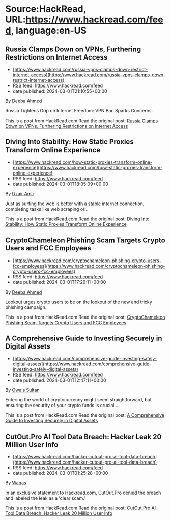 # Source:HackRead, URL:https://www.hackread.com/feed, language:en-US

## Russia Clamps Down on VPNs, Furthering Restrictions on Internet Access
 - [https://www.hackread.com/russia-vpns-clamps-down-restrict-internet-access](https://www.hackread.com/russia-vpns-clamps-down-restrict-internet-access)
 - RSS feed: https://www.hackread.com/feed
 - date published: 2024-03-01T21:10:55+00:00

<p>By <a href="https://www.hackread.com/author/deeba/" rel="nofollow">Deeba Ahmed</a></p>
<p>Russia Tightens Grip on Internet Freedom: VPN Ban Sparks Concerns.</p>
<p>This is a post from HackRead.com Read the original post: <a href="https://www.hackread.com/russia-vpns-clamps-down-restrict-internet-access/" rel="nofollow">Russia Clamps Down on VPNs, Furthering Restrictions on Internet Access</a></p>

## Diving Into Stability: How Static Proxies Transform Online Experience
 - [https://www.hackread.com/how-static-proxies-transform-online-experience](https://www.hackread.com/how-static-proxies-transform-online-experience)
 - RSS feed: https://www.hackread.com/feed
 - date published: 2024-03-01T18:05:09+00:00

<p>By <a href="https://www.hackread.com/author/uzair/" rel="nofollow">Uzair Amir</a></p>
<p>Just as surfing the web is better with a stable internet connection, completing tasks like web scraping or&#8230;</p>
<p>This is a post from HackRead.com Read the original post: <a href="https://www.hackread.com/how-static-proxies-transform-online-experience/" rel="nofollow">Diving Into Stability: How Static Proxies Transform Online Experience</a></p>

## CryptoChameleon Phishing Scam Targets Crypto Users and FCC Employees
 - [https://www.hackread.com/cryptochameleon-phishing-crypto-users-fcc-employees](https://www.hackread.com/cryptochameleon-phishing-crypto-users-fcc-employees)
 - RSS feed: https://www.hackread.com/feed
 - date published: 2024-03-01T17:29:11+00:00

<p>By <a href="https://www.hackread.com/author/deeba/" rel="nofollow">Deeba Ahmed</a></p>
<p>Lookout urges crypto users to be on the lookout of the new and tricky phishing campaign.</p>
<p>This is a post from HackRead.com Read the original post: <a href="https://www.hackread.com/cryptochameleon-phishing-crypto-users-fcc-employees/" rel="nofollow">CryptoChameleon Phishing Scam Targets Crypto Users and FCC Employees</a></p>

## A Comprehensive Guide to Investing Securely in Digital Assets
 - [https://www.hackread.com/comprehensive-guide-investing-safely-digital-assets](https://www.hackread.com/comprehensive-guide-investing-safely-digital-assets)
 - RSS feed: https://www.hackread.com/feed
 - date published: 2024-03-01T12:47:11+00:00

<p>By <a href="https://www.hackread.com/author/owais/" rel="nofollow">Owais Sultan</a></p>
<p>Entering the world of cryptocurrency might seem straightforward, but ensuring the security of your crypto funds is crucial.&#8230;</p>
<p>This is a post from HackRead.com Read the original post: <a href="https://www.hackread.com/comprehensive-guide-investing-safely-digital-assets/" rel="nofollow">A Comprehensive Guide to Investing Securely in Digital Assets</a></p>

## CutOut.Pro AI Tool Data Breach: Hacker Leak 20 Million User Info
 - [https://www.hackread.com/hacker-cutout-pro-ai-tool-data-breach](https://www.hackread.com/hacker-cutout-pro-ai-tool-data-breach)
 - RSS feed: https://www.hackread.com/feed
 - date published: 2024-03-01T01:25:28+00:00

<p>By <a href="https://www.hackread.com/author/hackread/" rel="nofollow">Waqas</a></p>
<p>In an exclusive statement to Hackread.com, CutOut.Pro denied the breach and labeled the leak as a 'clear scam.'</p>
<p>This is a post from HackRead.com Read the original post: <a href="https://www.hackread.com/hacker-cutout-pro-ai-tool-data-breach/" rel="nofollow">CutOut.Pro AI Tool Data Breach: Hacker Leak 20 Million User Info</a></p>

